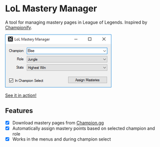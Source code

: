 LoL Mastery Manager
===================

A tool for managing mastery pages in League of Legends. Inspired by [Championify](https://github.com/dustinblackman/Championify).

![A pretty screenshot.](Screenshot.png)

[See it in action!](https://raw.githubusercontent.com/maxdeviant/lol-mastery-manager/master/Example%201%20-%20Menu.gif)

Features
--------
- [x] Download mastery pages from [Champion.gg](http://champion.gg/)
- [x] Automatically assign mastery points based on selected champion and role
- [x] Works in the menus and during champion select
